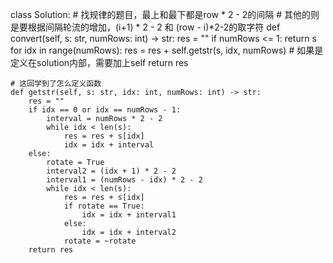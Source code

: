 class Solution:
    # 找规律的题目，最上和最下都是row * 2 - 2的间隔
    # 其他的则是要根据间隔轮流的增加，(i+1) * 2 - 2 和 (row - i)*2-2的取字符
    def convert(self, s: str, numRows: int) -> str:
        res = ""
        if numRows <= 1:
            return s
        for idx in range(numRows):
            res = res + self.getstr(s, idx, numRows) # 如果是定义在solution内部，需要加上self
        return res
    
    # 这回学到了怎么定义函数
    def getstr(self, s: str, idx: int, numRows: int) -> str:
        res = ""
        if idx == 0 or idx == numRows - 1:
            interval = numRows * 2 - 2
            while idx < len(s):
                res = res + s[idx]
                idx = idx + interval
        else:
            rotate = True
            interval2 = (idx + 1) * 2 - 2
            interval1 = (numRows - idx) * 2 - 2
            while idx < len(s):
                res = res + s[idx]
                if rotate == True:
                    idx = idx + interval1
                else:
                    idx = idx + interval2
                rotate = ~rotate
        return res
                    